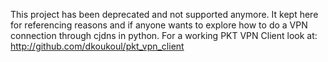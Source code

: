 This project has been deprecated and not supported anymore.
It kept here for referencing reasons and if anyone wants to explore how to do a VPN connection through cjdns in python.
For a working PKT VPN Client look at: http://github.com/dkoukoul/pkt_vpn_client